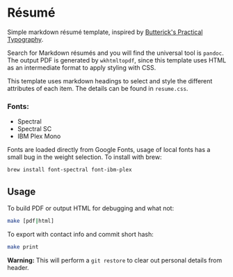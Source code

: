# Résumé

Simple markdown résumé template, inspired by [Butterick's Practical Typography][practypo].

Search for Markdown résumés and you will find the universal tool is `pandoc`.
The output PDF is generated by `wkhtmltopdf`, since this template uses HTML as
an intermediate format to apply styling with CSS.

This template uses markdown headings to select and style the different attributes
of each item. The details can be found in `resume.css`.

### Fonts:
- Spectral
- Spectral SC
- IBM Plex Mono

Fonts are loaded directly from Google Fonts, usage of local fonts has a small
bug in the weight selection.
To install with brew:
```bash
brew install font-spectral font-ibm-plex
```

## Usage
To build PDF or output HTML for debugging and what not:
```bash
make [pdf|html]
```
To export with contact info and commit short hash:
```bash
make print
```
**Warning:** This will perform a `git restore` to clear out personal details from header.

[practypo]: https://practicaltypography.com/resumes.html

